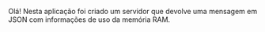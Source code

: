 Olá! Nesta aplicação foi criado  um servidor que devolve uma mensagem em JSON com informações de uso da memória RAM.